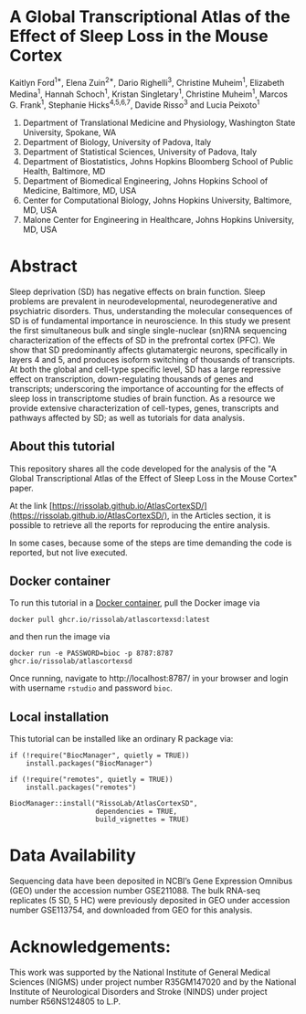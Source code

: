 # A Global Transcriptional Atlas of the Effect of Sleep Loss in the Mouse Cortex

Kaitlyn Ford<sup>1*</sup>, Elena Zuin<sup>2*</sup>, Dario Righelli<sup>3</sup>, Christine Muheim<sup>1</sup>, Elizabeth Medina<sup>1</sup>, Hannah Schoch<sup>1</sup>, Kristan Singletary<sup>1</sup>, Christine Muheim<sup>1</sup>, Marcos G. Frank<sup>1</sup>, Stephanie Hicks<sup>4,5,6,7</sup>, Davide Risso<sup>3</sup> and Lucia Peixoto<sup>1</sup>
 
1. Department of Translational Medicine and Physiology, Washington State University, Spokane, WA 
2. Department of Biology, University of Padova, Italy
3. Department of Statistical Sciences, University of Padova, Italy
4. Department of Biostatistics, Johns Hopkins Bloomberg School of Public Health, Baltimore, MD
5. Department of Biomedical Engineering, Johns Hopkins School of Medicine, Baltimore, MD, USA
6. Center for Computational Biology, Johns Hopkins University, Baltimore, MD, USA
7. Malone Center for Engineering in Healthcare, Johns Hopkins University, MD, USA


# Abstract 

Sleep deprivation (SD) has negative effects on brain function. Sleep problems are prevalent in neurodevelopmental, neurodegenerative and psychiatric disorders. Thus, understanding the molecular consequences of SD is of fundamental importance in neuroscience. In this study we present the first simultaneous bulk and single single-nuclear (sn)RNA sequencing characterization of the effects of SD in the prefrontal cortex (PFC). We show that SD predominantly affects glutamatergic neurons, specifically in layers 4 and 5, and produces isoform switching of thousands of transcripts. At both the global and cell-type specific level, SD has a large repressive effect on transcription, down-regulating thousands of genes and transcripts; underscoring the importance of accounting for the effects of sleep loss in transcriptome studies of brain function. As a resource we provide extensive characterization of cell-types, genes, transcripts and pathways affected by SD; as well as tutorials for data analysis.

## About this tutorial

This repository shares all the code developed for the analysis of the "A Global Transcriptional Atlas of the Effect of Sleep Loss in the Mouse Cortex" paper.

At the link [https://rissolab.github.io/AtlasCortexSD/](https://rissolab.github.io/AtlasCortexSD/), in the Articles section, it is possible to retrieve all the 
reports for reproducing the entire analysis.

In some cases, because some of the steps are time demanding the code is reported, 
but not live executed. 

## Docker container

To run this tutorial in a
[Docker container](ghcr.io/rissolab/atlascortexsd:latest),
pull the Docker image via

```
docker pull ghcr.io/rissolab/atlascortexsd:latest
``` 

and then run the image via

```
docker run -e PASSWORD=bioc -p 8787:8787 ghcr.io/rissolab/atlascortexsd
```

Once running, navigate to http://localhost:8787/ in your browser and login with
username `rstudio` and password `bioc`.

## Local installation

This tutorial can be installed like an ordinary R package via:

```
if (!require("BiocManager", quietly = TRUE))
    install.packages("BiocManager")

if (!require("remotes", quietly = TRUE))
    install.packages("remotes")

BiocManager::install("RissoLab/AtlasCortexSD",
                     dependencies = TRUE,
                     build_vignettes = TRUE)
```

# Data Availability

Sequencing data have been deposited in NCBI’s Gene Expression Omnibus (GEO) under the accession number GSE211088. The bulk RNA-seq replicates (5 SD, 5 HC) were previously deposited in GEO under accession number GSE113754, and downloaded from GEO for this analysis. 

# Acknowledgements:

This work was supported by the National Institute of General Medical Sciences (NIGMS) under project number R35GM147020 and by the National Institute of Neurological Disorders and Stroke (NINDS) under project number R56NS124805 to L.P.
